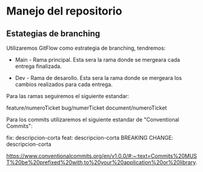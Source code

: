 # Manejo del repositorio

## Estategias de branching
Utilizaremos GitFlow como estrategia de branching, tendremos:

* Main - Rama principal. Esta sera la rama donde se mergeara cada entrega finalizada.

* Dev - Rama de desarollo. Esta sera la rama donde se mergeara los cambios realizados para cada entrega.

Para las ramas seguiremos el siguiente estandar:

feature/numeroTicket 
bug/numerTicket 
document/numeroTicket 

Para los commits utilizaremos el siguiente estandar de "Conventional Commits":

fix: descripcion-corta
feat: descripcion-corta
BREAKING CHANGE: descripcion-corta

https://www.conventionalcommits.org/en/v1.0.0/#:~:text=Commits%20MUST%20be%20prefixed%20with,to%20your%20application%20or%20library.
